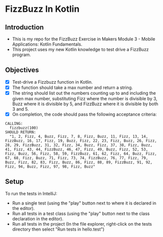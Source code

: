 # FizzBuzz In Kotlin

## Introduction
- This is my repo for the FizzBuzz Exercise in Makers Module 3 - Mobile Applications: Kotlin Fundamentals.
- This project uses my new Kotlin knowledge to test drive a FizzBuzz program.

## Objectives
- [x] Test-drive a Fizzbuzz function in Kotlin.
- [x] The function should take a max number and return a string.
- [x] The string should list out the numbers counting up to and including the given max number, substituting Fizz where the number is divisible by 3, Buzz where it is divisible by 5, and FizzBuzz where it is divisible by both 3 and 5.
- [x] On completion, the code should pass the following acceptance criteria:
```shell
CALLING:
  fizzbuzz(100)
SHOULD RETURN:
  "1, 2, Fizz, 4, Buzz, Fizz, 7, 8, Fizz, Buzz, 11, Fizz, 13, 14, FizzBuzz, 16, 17, Fizz, 19, Buzz, Fizz, 22, 23, Fizz, Buzz, 26, Fizz, 28, 29, FizzBuzz, 31, 32, Fizz, 34, Buzz, Fizz, 37, 38, Fizz, Buzz, 41, Fizz, 43, 44, FizzBuzz, 46, 47, Fizz, 49, Buzz, Fizz, 52, 53, Fizz, Buzz, 56, Fizz, 58, 59, FizzBuzz, 61, 62, Fizz, 64, Buzz, Fizz, 67, 68, Fizz, Buzz, 71, Fizz, 73, 74, FizzBuzz, 76, 77, Fizz, 79, Buzz, Fizz, 82, 83, Fizz, Buzz, 86, Fizz, 88, 89, FizzBuzz, 91, 92, Fizz, 94, Buzz, Fizz, 97, 98, Fizz, Buzz"
```

## Setup
To run the tests in IntelliJ:
- Run a single test (using the "play" button next to where it is declared in the editor).
- Run all tests in a test class (using the "play" button next to the class declaration in the editor).
- Run all tests in the project (In the file explorer, right-click on the tests directory then select "Run tests in hello.test")
